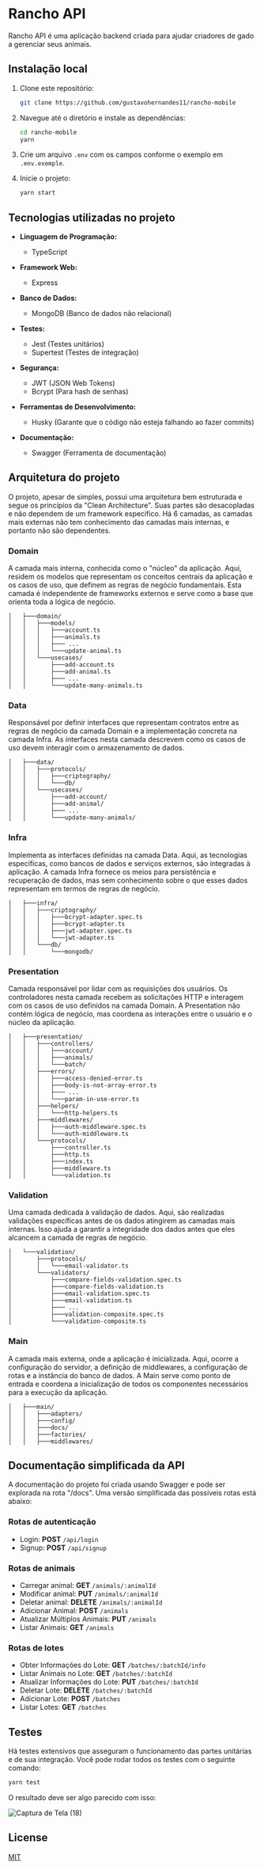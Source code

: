 # Rancho API

Rancho API é uma aplicação backend criada para ajudar criadores de gado a gerenciar seus animais.

## Instalação local
1. Clone este repositório:

    ```bash
    git clone https://github.com/gustavohernandes11/rancho-mobile
    ```

2. Navegue até o diretório e instale as dependências:

    ```bash
    cd rancho-mobile
    yarn
    ```

3. Crie um arquivo `.env` com os campos conforme o exemplo em `.env.exemple`.

4. Inicie o projeto:

    ```bash
    yarn start
    ```
## Tecnologias utilizadas no projeto
- **Linguagem de Programação:**
  - TypeScript

- **Framework Web:**
  - Express

- **Banco de Dados:**
  - MongoDB (Banco de dados não relacional)

- **Testes:**
  - Jest (Testes unitários)
  - Supertest (Testes de integração)

- **Segurança:**
  - JWT (JSON Web Tokens)
  - Bcrypt (Para hash de senhas)

- **Ferramentas de Desenvolvimento:**
  - Husky (Garante que o código não esteja falhando ao fazer commits)

- **Documentação:**
  - Swagger (Ferramenta de documentação)

## Arquitetura do projeto
O projeto, apesar de simples, possui uma arquitetura bem estruturada e segue os princípíos da "Clean Architecture". Suas partes são desacopladas e não dependem de um framework específico. Há 6 camadas, as camadas mais externas não tem conhecimento das camadas mais internas, e portanto não são dependentes.
### Domain
A camada mais interna, conhecida como o "núcleo" da aplicação. Aqui, residem os modelos que representam os conceitos centrais da aplicação e os casos de uso, que definem as regras de negócio fundamentais. Esta camada é independente de frameworks externos e serve como a base que orienta toda a lógica de negócio.

``` 
│   ├───domain/
│   │   ├───models/
│   │   │   ├───account.ts
│   │   │   ├───animals.ts
│   │   │   ├─── ...
│   │   │   └───update-animal.ts
│   │   └───usecases/
│   │       ├───add-account.ts
│   │       ├───add-animal.ts
│   │       ├─── ...
│   │       └───update-many-animals.ts
```

### Data
Responsável por definir interfaces que representam contratos entre as regras de negócio da camada Domain e a implementação concreta na camada Infra. As interfaces nesta camada descrevem como os casos de uso devem interagir com o armazenamento de dados.

```
│   ├───data/
│   │   ├───protocols/
│   │   │   ├───criptography/
│   │   │   └───db/
│   │   └───usecases/
│   │       ├───add-account/
│   │       ├───add-animal/
│   │       ├─── ...
│   │       └───update-many-animals/
```

### Infra
Implementa as interfaces definidas na camada Data. Aqui, as tecnologias específicas, como bancos de dados e serviços externos, são integradas à aplicação. A camada Infra fornece os meios para persistência e recuperação de dados, mas sem conhecimento sobre o que esses dados representam em termos de regras de negócio.

```
│   ├───infra/
│   │   ├───criptography/
│   │   │   ├───bcrypt-adapter.spec.ts
│   │   │   ├───bcrypt-adapter.ts
│   │   │   ├───jwt-adapter.spec.ts
│   │   │   └───jwt-adapter.ts
│   │   └───db/
│   │       └───mongodb/
```

### Presentation
Camada responsável por lidar com as requisições dos usuários. Os controladores nesta camada recebem as solicitações HTTP e interagem com os casos de uso definidos na camada Domain. A Presentation não contém lógica de negócio, mas coordena as interações entre o usuário e o núcleo da aplicação.

```
│   ├───presentation/
│   │   ├───controllers/
│   │   │   ├───account/
│   │   │   ├───animals/
│   │   │   └───batch/
│   │   ├───errors/
│   │   │   ├───access-denied-error.ts
│   │   │   ├───body-is-not-array-error.ts
│   │   │   ├─── ...
│   │   │   └───param-in-use-error.ts
│   │   ├───helpers/
│   │   │   └───http-helpers.ts
│   │   ├───middlewares/
│   │   │   ├───auth-middleware.spec.ts
│   │   │   └───auth-middleware.ts
│   │   └───protocols/
│   │       ├───controller.ts
│   │       ├───http.ts
│   │       ├───index.ts
│   │       ├───middleware.ts
│   │       └───validation.ts
```

### Validation
Uma camada dedicada à validação de dados. Aqui, são realizadas validações específicas antes de os dados atingirem as camadas mais internas. Isso ajuda a garantir a integridade dos dados antes que eles alcancem a camada de regras de negócio.

```
│   └───validation/
│       ├───protocols/
│       │   └───email-validator.ts
│       └───validators/
│           ├───compare-fields-validation.spec.ts
│           ├───compare-fields-validation.ts
│           ├───email-validation.spec.ts
│           ├───email-validation.ts
│           ├─── ...
│           ├───validation-composite.spec.ts
│           └───validation-composite.ts
```

### Main
A camada mais externa, onde a aplicação é inicializada. Aqui, ocorre a configuração do servidor, a definição de middlewares, a configuração de rotas e a instância do banco de dados. A Main serve como ponto de entrada e coordena a inicialização de todos os componentes necessários para a execução da aplicação.

```
│   ├───main/
│   │   ├───adapters/
│   │   ├───config/
│   │   ├───docs/
│   │   ├───factories/
│   │   ├───middlewares/
```

## Documentação simplificada da API
A documentação do projeto foi criada usando Swagger e pode ser explorada na rota "/docs". Uma versão simplificada das possíveis rotas está abaixo:

### Rotas de autenticação

- Login: **POST** `/api/login`
- Signup: **POST** `/api/signup`

### Rotas de animais

- Carregar animal: **GET** `/animals/:animalId`
- Modificar animal: **PUT** `/animals/:animalId`
- Deletar animal: **DELETE** `/animals/:animalId`
- Adicionar Animal: **POST** `/animals`
- Atualizar Múltiplos Animais: **PUT** `/animals`
- Listar Animais: **GET** `/animals`

### Rotas de lotes

- Obter Informações do Lote: **GET** `/batches/:batchId/info`
- Listar Animais no Lote: **GET** `/batches/:batchId`
- Atualizar Informações do Lote: **PUT** `/batches/:batchId`
- Deletar Lote: **DELETE** `/batches/:batchId`
- Adicionar Lote: **POST** `/batches`
- Listar Lotes: **GET** `/batches`



## Testes
Há testes extensivos que asseguram o funcionamento das partes unitárias e de sua integração. Você pode rodar todos os testes com o seguinte comando:

```bash
yarn test
```

O resultado deve ser algo parecido com isso:

![Captura de Tela (18)](https://github.com/gustavohernandes11/rancho-api/assets/66632840/834fb373-4d49-41dc-a364-0d98b2aede98)

## License

[MIT](https://choosealicense.com/licenses/mit/)
